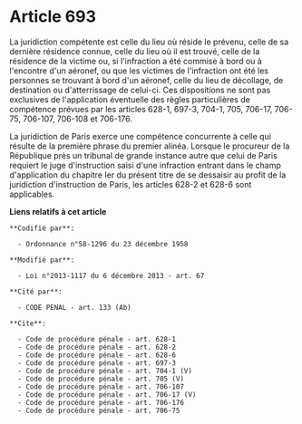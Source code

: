 # Article 693

La juridiction compétente est celle du lieu où réside le prévenu, celle de sa dernière résidence connue, celle du lieu où il
est trouvé, celle de la résidence de la victime ou, si l'infraction a été commise à bord ou à l'encontre d'un aéronef, ou que
les victimes de l'infraction ont été les personnes se trouvant à bord d'un aéronef, celle du lieu de décollage, de
destination ou d'atterrissage de celui-ci. Ces dispositions ne sont pas exclusives de l'application éventuelle des règles
particulières de compétence prévues par les articles 628-1, 697-3, 704-1, 705, 706-17, 706-75, 706-107, 706-108 et 706-176. 

La juridiction de Paris exerce une compétence concurrente à celle qui résulte de la première phrase du premier alinéa.
Lorsque le procureur de la République près un tribunal de grande instance autre que celui de Paris requiert le juge
d'instruction saisi d'une infraction entrant dans le champ d'application du chapitre Ier du présent titre de se dessaisir au
profit de la juridiction d'instruction de Paris, les articles 628-2 et 628-6 sont applicables.

**Liens relatifs à cet article**

	**Codifié par**:

	  - Ordonnance n°58-1296 du 23 décembre 1958

	**Modifié par**:

	  - Loi n°2013-1117 du 6 décembre 2013 - art. 67

	**Cité par**:

	  - CODE PENAL - art. 133 (Ab)

	**Cite**:

	  - Code de procédure pénale - art. 628-1
	  - Code de procédure pénale - art. 628-2
	  - Code de procédure pénale - art. 628-6
	  - Code de procédure pénale - art. 697-3
	  - Code de procédure pénale - art. 704-1 (V)
	  - Code de procédure pénale - art. 705 (V)
	  - Code de procédure pénale - art. 706-107
	  - Code de procédure pénale - art. 706-17 (V)
	  - Code de procédure pénale - art. 706-176
	  - Code de procédure pénale - art. 706-75
